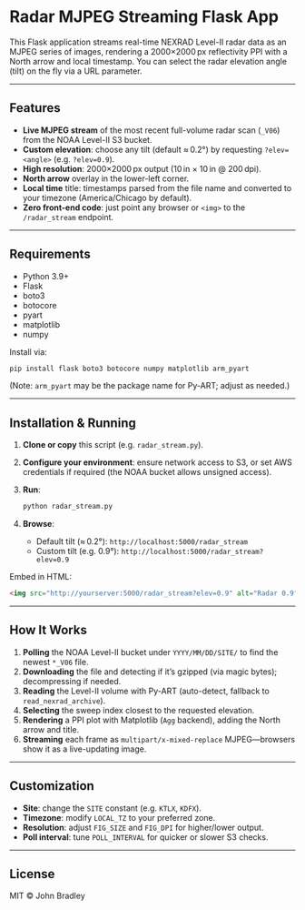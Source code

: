 # Radar MJPEG Streaming Flask App

This Flask application streams real-time NEXRAD Level-II radar data as an MJPEG series of images, rendering a 2000×2000 px reflectivity PPI with a North arrow and local timestamp. You can select the radar elevation angle (tilt) on the fly via a URL parameter.

---

## Features

* **Live MJPEG stream** of the most recent full-volume radar scan (`_V06`) from the NOAA Level-II S3 bucket.
* **Custom elevation**: choose any tilt (default ≈ 0.2°) by requesting `?elev=<angle>` (e.g. `?elev=0.9`).
* **High resolution**: 2000×2000 px output (10 in × 10 in @ 200 dpi).
* **North arrow** overlay in the lower-left corner.
* **Local time** title: timestamps parsed from the file name and converted to your timezone (America/Chicago by default).
* **Zero front-end code**: just point any browser or `<img>` to the `/radar_stream` endpoint.

---

## Requirements

* Python 3.9+
* Flask
* boto3
* botocore
* pyart
* matplotlib
* numpy

Install via:

```bash
pip install flask boto3 botocore numpy matplotlib arm_pyart
```

(Note: `arm_pyart` may be the package name for Py-ART; adjust as needed.)

---

## Installation & Running

1. **Clone or copy** this script (e.g. `radar_stream.py`).

2. **Configure your environment**: ensure network access to S3, or set AWS credentials if required (the NOAA bucket allows unsigned access).

3. **Run**:

   ```bash
   python radar_stream.py
   ```

4. **Browse**:

   * Default tilt (≈ 0.2°): `http://localhost:5000/radar_stream`
   * Custom tilt (e.g. 0.9°): `http://localhost:5000/radar_stream?elev=0.9`

Embed in HTML:

```html
<img src="http://yourserver:5000/radar_stream?elev=0.9" alt="Radar 0.9° tilt">
```

---

## How It Works

1. **Polling** the NOAA Level-II bucket under `YYYY/MM/DD/SITE/` to find the newest `*_V06` file.
2. **Downloading** the file and detecting if it’s gzipped (via magic bytes); decompressing if needed.
3. **Reading** the Level-II volume with Py-ART (auto-detect, fallback to `read_nexrad_archive`).
4. **Selecting** the sweep index closest to the requested elevation.
5. **Rendering** a PPI plot with Matplotlib (`Agg` backend), adding the North arrow and title.
6. **Streaming** each frame as `multipart/x-mixed-replace` MJPEG—browsers show it as a live-updating image.

---

## Customization

* **Site**: change the `SITE` constant (e.g. `KTLX`, `KDFX`).
* **Timezone**: modify `LOCAL_TZ` to your preferred zone.
* **Resolution**: adjust `FIG_SIZE` and `FIG_DPI` for higher/lower output.
* **Poll interval**: tune `POLL_INTERVAL` for quicker or slower S3 checks.

---

## License

MIT © John Bradley

